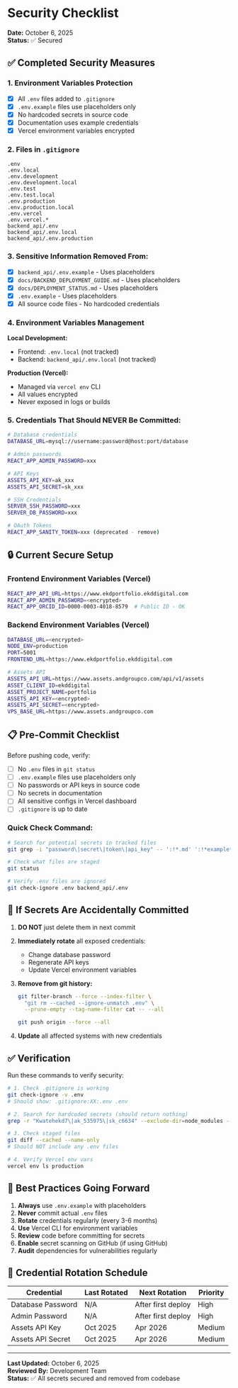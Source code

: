 # Security Checklist

**Date:** October 6, 2025  
**Status:** ✅ Secured

## ✅ Completed Security Measures

### 1. Environment Variables Protection

- [x] All `.env` files added to `.gitignore`
- [x] `.env.example` files use placeholders only
- [x] No hardcoded secrets in source code
- [x] Documentation uses example credentials
- [x] Vercel environment variables encrypted

### 2. Files in `.gitignore`

```
.env
.env.local
.env.development
.env.development.local
.env.test
.env.test.local
.env.production
.env.production.local
.env.vercel
.env.vercel.*
backend_api/.env
backend_api/.env.local
backend_api/.env.production
```

### 3. Sensitive Information Removed From:

- [x] `backend_api/.env.example` - Uses placeholders
- [x] `docs/BACKEND_DEPLOYMENT_GUIDE.md` - Uses placeholders
- [x] `docs/DEPLOYMENT_STATUS.md` - Uses placeholders
- [x] `.env.example` - Uses placeholders
- [x] All source code files - No hardcoded credentials

### 4. Environment Variables Management

**Local Development:**

- Frontend: `.env.local` (not tracked)
- Backend: `backend_api/.env.local` (not tracked)

**Production (Vercel):**

- Managed via `vercel env` CLI
- All values encrypted
- Never exposed in logs or builds

### 5. Credentials That Should NEVER Be Committed:

```bash
# Database credentials
DATABASE_URL=mysql://username:password@host:port/database

# Admin passwords
REACT_APP_ADMIN_PASSWORD=xxx

# API Keys
ASSETS_API_KEY=ak_xxx
ASSETS_API_SECRET=sk_xxx

# SSH Credentials
SERVER_SSH_PASSWORD=xxx
SERVER_DB_PASSWORD=xxx

# OAuth Tokens
REACT_APP_SANITY_TOKEN=xxx (deprecated - remove)
```

## 🔒 Current Secure Setup

### Frontend Environment Variables (Vercel)

```bash
REACT_APP_API_URL=https://www.ekdportfolio.ekddigital.com
REACT_APP_ADMIN_PASSWORD=<encrypted>
REACT_APP_ORCID_ID=0000-0003-4018-8579  # Public ID - OK
```

### Backend Environment Variables (Vercel)

```bash
DATABASE_URL=<encrypted>
NODE_ENV=production
PORT=5001
FRONTEND_URL=https://www.ekdportfolio.ekddigital.com

# Assets API
ASSETS_API_URL=https://www.assets.andgroupco.com/api/v1/assets
ASSET_CLIENT_ID=ekddigital
ASSET_PROJECT_NAME=portfolio
ASSETS_API_KEY=<encrypted>
ASSETS_API_SECRET=<encrypted>
VPS_BASE_URL=https://www.assets.andgroupco.com
```

## 📋 Pre-Commit Checklist

Before pushing code, verify:

- [ ] No `.env` files in `git status`
- [ ] `.env.example` files use placeholders only
- [ ] No passwords or API keys in source code
- [ ] No secrets in documentation
- [ ] All sensitive configs in Vercel dashboard
- [ ] `.gitignore` is up to date

### Quick Check Command:

```bash
# Search for potential secrets in tracked files
git grep -i "password\|secret\|token\|api_key" -- ':!*.md' ':!*example*'

# Check what files are staged
git status

# Verify .env files are ignored
git check-ignore .env backend_api/.env
```

## 🚨 If Secrets Are Accidentally Committed

1. **DO NOT** just delete them in next commit
2. **Immediately rotate** all exposed credentials:
   - Change database password
   - Regenerate API keys
   - Update Vercel environment variables
3. **Remove from git history:**

   ```bash
   git filter-branch --force --index-filter \
     "git rm --cached --ignore-unmatch .env" \
     --prune-empty --tag-name-filter cat -- --all

   git push origin --force --all
   ```

4. **Update** all affected systems with new credentials

## ✅ Verification

Run these commands to verify security:

```bash
# 1. Check .gitignore is working
git check-ignore -v .env
# Should show: .gitignore:XX:.env .env

# 2. Search for hardcoded secrets (should return nothing)
grep -r "Kwatehekd7\|ak_535975\|sk_c6634" --exclude-dir=node_modules --exclude-dir=.git --exclude="*.md"

# 3. Check staged files
git diff --cached --name-only
# Should NOT include any .env files

# 4. Verify Vercel env vars
vercel env ls production
```

## 📝 Best Practices Going Forward

1. **Always** use `.env.example` with placeholders
2. **Never** commit actual `.env` files
3. **Rotate** credentials regularly (every 3-6 months)
4. **Use** Vercel CLI for environment variables
5. **Review** code before committing for secrets
6. **Enable** secret scanning on GitHub (if using GitHub)
7. **Audit** dependencies for vulnerabilities regularly

## 🔐 Credential Rotation Schedule

| Credential        | Last Rotated | Next Rotation      | Priority |
| ----------------- | ------------ | ------------------ | -------- |
| Database Password | N/A          | After first deploy | High     |
| Admin Password    | N/A          | After first deploy | High     |
| Assets API Key    | Oct 2025     | Apr 2026           | Medium   |
| Assets API Secret | Oct 2025     | Apr 2026           | Medium   |

---

**Last Updated:** October 6, 2025  
**Reviewed By:** Development Team  
**Status:** ✅ All secrets secured and removed from codebase
